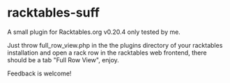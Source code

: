 racktables-suff
===============

A small plugin for Racktables.org v0.20.4 only tested by me.

Just throw full_row_view.php in the the plugins directory of your
racktables installation and open a rack row in the racktables web
frontend, there should be a tab "Full Row View", enjoy.

Feedback is welcome!
